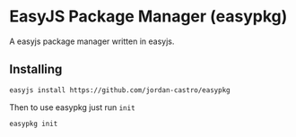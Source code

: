 # EasyJS Package Manager (easypkg)
A easyjs package manager written in easyjs.

## Installing
```bash
easyjs install https://github.com/jordan-castro/easypkg
```

Then to use easypkg just run `init`
```bash
easypkg init
```